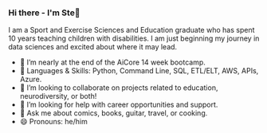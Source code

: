 ### Hi there - I'm Ste👋

I am a Sport and Exercise Sciences and Education graduate who has spent 10 years teaching children with disabilities. I am just beginning my journey in data sciences and excited about where it may lead.

- 🔭 I’m nearly at the end of the AiCore 14 week bootcamp.
- 🌱 Languages & Skills: Python, Command Line, SQL, ETL/ELT, AWS, APIs, Azure.
- 👯 I’m looking to collaborate on projects related to education, neurodiversity, or both!
- 🤔 I’m looking for help with career opportunities and support.
- 💬 Ask me about comics, books, guitar, travel, or cooking.
- 😄 Pronouns: he/him
  
<!--
**steshaw19/steshaw19** is a ✨ _special_ ✨ repository because its `README.md` (this file) appears on your GitHub profile.

Here are some ideas to get you started:


- 👯 I’m looking to collaborate on ...
- 🤔 I’m looking for help with ...

- ⚡ Fun fact: ...
-->
